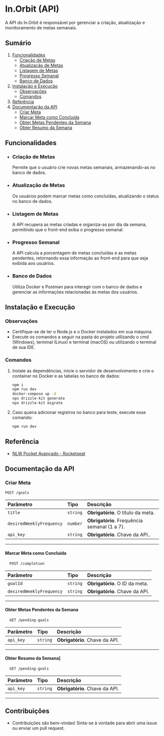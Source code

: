
# In.Orbit (API)

A API do In.Orbit é responsável por gerenciar a criação, atualização e monitoramento de metas semanais.

## Sumário

1. [Funcionalidades](#funcionalidades)
    - [Criação de Metas](#criação-de-metas)
    - [Atualização de Metas](#atualização-de-metas)
    - [Listagem de Metas](#listagem-de-metas)
    - [Progresso Semanal](#progresso-semanal)
    - [Banco de Dados](#banco-de-dados)
2. [Instalação e Execução](#instalação-e-execução)
    - [Observações](#observações)
    - [Comandos](#comandos)
3. [Referência](#referência)
4. [Documentação da API](#documentação-da-api)
    - [Criar Meta](#criar-meta)
    - [Marcar Meta como Concluída](#marcar-meta-como-concluída)
    - [Obter Metas Pendentes da Semana](#obter-metas-pendentes-da-semana)
    - [Obter Resumo da Semana](#obter-resumo-da-semana)

## Funcionalidades

- ### Criação de Metas
    Permite que o usuário crie novas metas semanais, armazenando-as no banco de dados.
  
- ### Atualização de Metas
    Os usuários podem marcar metas como concluídas, atualizando o status no banco de dados.

- ### Listagem de Metas
    A API recupera as metas criadas e organiza-as por dia da semana, permitindo que o front-end exiba o progresso semanal.

- ### Progresso Semanal
    A API calcula a porcentagem de metas concluídas e as metas pendentes, retornando essa informação ao front-end para que seja exibida aos usuários.

- ### Banco de Dados
    Utiliza Docker e Postman para interagir com o banco de dados e gerenciar as informações relacionadas às metas dos usuários.

## Instalação e Execução

### Observações

- Certifique-se de ter o Node.js e o Docker instalados em sua máquina.
- Execute os comandos a seguir na pasta do projeto utilizando o cmd (Windows), terminal (Linux) e terminal (macOS) ou utilizando o terminal de sua IDE.

### Comandos
    
1. Instale as dependências, inicie o servidor de desenvolvimento e crie o container no Docker e as tabelas no banco de dados:
    ```bash 
    npm i
    npm run dev
    docker-compose up -d
    npx drizzle-kit generate
    npx drizzle-kit migrate
    ```

2. Caso queira adicionar registros no banco para teste, execute esse comando:
    ```bash 
    npm run dev
    ```

## Referência

- [NLW Pocket Avançado - Rocketseat](https://app.rocketseat.com.br/classroom/nlw-17-pocket-intermediario)

## Documentação da API

### Criar Meta

```http
POST /goals
```

| Parâmetro   | Tipo       | Descrição                           |
| :---------- | :--------- | :---------------------------------- |
| `title` | `string` | **Obrigatório**. O título da meta. |
| `desiredWeeklyFrequency` | `number` | **Obrigatório**. Frequência semanal (1 a 7). |
| `api_key` | `string` | **Obrigatório**. Chave da API.. |


---
#### Marcar Meta como Concluída

```http
  POST /completion
```

| Parâmetro   | Tipo       | Descrição                           |
| :---------- | :--------- | :---------------------------------- |
| `goalId` | `string` | **Obrigatório**. O ID da meta. |
| `desiredWeeklyFrequency` | `string` | **Obrigatório**. Chave da API. |

---
#### Obter Metas Pendentes da Semana

```http
  GET /pending-goals
```

| Parâmetro   | Tipo       | Descrição                           |
| :---------- | :--------- | :---------------------------------- |
| `api_key` | `string` | **Obrigatório**. Chave da API. |

---

#### Obter Resumo da Semana]

```http
  GET /pending-goals
```

| Parâmetro   | Tipo       | Descrição                           |
| :---------- | :--------- | :---------------------------------- |
| `api_key` | `string` | **Obrigatório**. Chave da API. |

---




## Contribuições
- Contribuições são bem-vindas! Sinta-se à vontade para abrir uma issue ou enviar um pull request.
